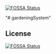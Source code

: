 [![FOSSA Status](https://app.fossa.com/api/projects/git%2Bgithub.com%2Fyogeshc%2FgardeningSystem.svg?type=shield)](https://app.fossa.com/projects/git%2Bgithub.com%2Fyogeshc%2FgardeningSystem?ref=badge_shield)

"# gardeningSystem" 


## License
[![FOSSA Status](https://app.fossa.com/api/projects/git%2Bgithub.com%2Fyogeshc%2FgardeningSystem.svg?type=large)](https://app.fossa.com/projects/git%2Bgithub.com%2Fyogeshc%2FgardeningSystem?ref=badge_large)